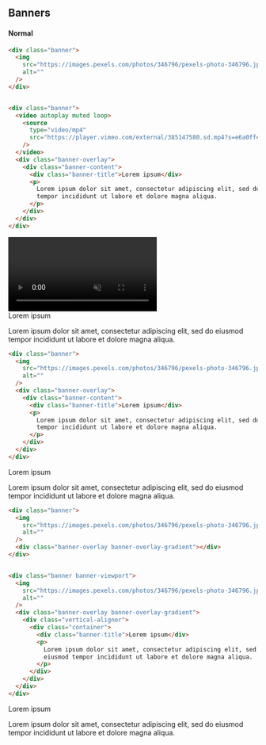 ## Banners

#### Normal

```html
<div class="banner">
  <img
    src="https://images.pexels.com/photos/346796/pexels-photo-346796.jpeg?auto=compress&cs=tinysrgb&dpr=2&w=500"
    alt=""
  />
</div>
```

<div class="banner">
   <img
      src="https://images.pexels.com/photos/346796/pexels-photo-346796.jpeg?auto=compress&cs=tinysrgb&dpr=2&w=500"
      alt=""
      />
</div>

```html
<div class="banner">
  <video autoplay muted loop>
    <source
      type="video/mp4"
      src="https://player.vimeo.com/external/385147580.sd.mp4?s=e6a0ffe2125b290636bd7a765e492e900b9e4013&profile_id=139&oauth2_token_id=57447761"
    />
  </video>
  <div class="banner-overlay">
    <div class="banner-content">
      <div class="banner-title">Lorem ipsum</div>
      <p>
        Lorem ipsum dolor sit amet, consectetur adipiscing elit, sed do eiusmod
        tempor incididunt ut labore et dolore magna aliqua.
      </p>
    </div>
  </div>
</div>
```

<div class="banner">
   <video autoplay muted loop>
      <source
         type="video/mp4"
         src="https://player.vimeo.com/external/385147580.sd.mp4?s=e6a0ffe2125b290636bd7a765e492e900b9e4013&profile_id=139&oauth2_token_id=57447761"
         />
   </video>
   <div class="banner-overlay">
      <div class="banner-content">
         <div class="banner-title">Lorem ipsum</div>
         <p>
            Lorem ipsum dolor sit amet, consectetur adipiscing elit, sed
            do eiusmod tempor incididunt ut labore et dolore magna aliqua.
         </p>
      </div>
   </div>
</div>

```html
<div class="banner">
  <img
    src="https://images.pexels.com/photos/346796/pexels-photo-346796.jpeg?auto=compress&cs=tinysrgb&dpr=2&w=500"
    alt=""
  />
  <div class="banner-overlay">
    <div class="banner-content">
      <div class="banner-title">Lorem ipsum</div>
      <p>
        Lorem ipsum dolor sit amet, consectetur adipiscing elit, sed do eiusmod
        tempor incididunt ut labore et dolore magna aliqua.
      </p>
    </div>
  </div>
</div>
```

<div class="banner">
   <img
      src="https://images.pexels.com/photos/346796/pexels-photo-346796.jpeg?auto=compress&cs=tinysrgb&dpr=2&w=500"
      alt=""
      />
   <div class="banner-overlay">
      <div class="banner-content">
         <div class="banner-title">Lorem ipsum</div>
         <p>
            Lorem ipsum dolor sit amet, consectetur adipiscing elit, sed
            do eiusmod tempor incididunt ut labore et dolore magna aliqua.
         </p>
      </div>
   </div>
</div>

```html
<div class="banner">
  <img
    src="https://images.pexels.com/photos/346796/pexels-photo-346796.jpeg?auto=compress&cs=tinysrgb&dpr=2&w=500"
    alt=""
  />
  <div class="banner-overlay banner-overlay-gradient"></div>
</div>
```

<div class="banner">
   <img
      src="https://images.pexels.com/photos/346796/pexels-photo-346796.jpeg?auto=compress&cs=tinysrgb&dpr=2&w=500"
      alt=""
      />
   <div class="banner-overlay banner-overlay-gradient"></div>
</div>

```html
<div class="banner banner-viewport">
  <img
    src="https://images.pexels.com/photos/346796/pexels-photo-346796.jpeg?auto=compress&cs=tinysrgb&dpr=2&w=500"
    alt=""
  />
  <div class="banner-overlay banner-overlay-gradient">
    <div class="vertical-aligner">
      <div class="container">
        <div class="banner-title">Lorem ipsum</div>
        <p>
          Lorem ipsum dolor sit amet, consectetur adipiscing elit, sed do
          eiusmod tempor incididunt ut labore et dolore magna aliqua.
        </p>
      </div>
    </div>
  </div>
</div>
```

<div class="banner banner-viewport">
   <img
      src="https://images.pexels.com/photos/346796/pexels-photo-346796.jpeg?auto=compress&cs=tinysrgb&dpr=2&w=500"
      alt=""
      />
   <div class="banner-overlay banner-overlay-gradient">
      <div class="vertical-aligner">
         <div class="container">
            <div class="banner-title">Lorem ipsum</div>
            <p>
               Lorem ipsum dolor sit amet, consectetur adipiscing elit, sed
               do eiusmod tempor incididunt ut labore et dolore magna
               aliqua.
            </p>
         </div>
      </div>
   </div>
</div>
